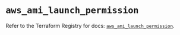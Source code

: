 # `aws_ami_launch_permission`

Refer to the Terraform Registry for docs: [`aws_ami_launch_permission`](https://registry.terraform.io/providers/hashicorp/aws/6.12.0/docs/resources/ami_launch_permission).

